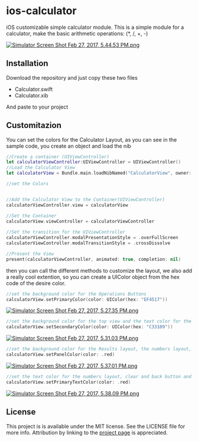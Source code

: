 # ios-calculator
iOS customizable simple calculator module.
This is a simple module for a calculator, make the basic arithmetic operations: (*, /, +, -)

[![Simulator Screen Shot Feb 27, 2017, 5.44.53 PM.png](https://s10.postimg.org/d34o66rjd/Simulator_Screen_Shot_Feb_27_2017_5_44_53_PM.png)](https://postimg.org/image/qwt0v8k4l/)

## Installation
Download the repository and just copy these two files

* Calculator.swift
* Calculator.xib

And paste to your project

## Customitazion

You can set the colors for the Calculator Layout, as you can see in the sample code, you create an object and load the nib

```swift
//Create a container (UIViewController)
let calculatorViewController:UIViewController = UIViewController()
//Load the Calculator View
let calculatorView = Bundle.main.loadNibNamed("CalculatorView", owner: nil, options: nil)?[0] as! CalculatorView

//set the Colors


//Add the Calculator View to the Container(UIViewController)
calculatorViewController.view = calculatorView

//Set the Container
calculatorView.viewController = calculatorViewController
        
//Set the transition for the UIViewController
calculatorViewController.modalPresentationStyle = .overFullScreen
calculatorViewController.modalTransitionStyle = .crossDissolve

//Present the View
present(calculatorViewController, animated: true, completion: nil)
```

then you can call the different methods to customize the layout, we also add a really cool extention, so you can create a UIColor object from the hex code of the desire color.

```swift
//set the background color for the Operations Buttons  
calculatorView.setPrimaryColor(color: UIColor(hex: "EF4517"))
```

[![Simulator Screen Shot Feb 27, 2017, 5.27.35 PM.png](https://s27.postimg.org/e16zizz5v/Simulator_Screen_Shot_Feb_27_2017_5_27_35_PM.png)](https://postimg.org/image/a4tnn0e67/)

```swift
//set the background color for the top view and the text color for the ok button 
calculatorView.setSecondaryColor(color: UIColor(hex: "C33109"))
```

[![Simulator Screen Shot Feb 27, 2017, 5.31.03 PM.png](https://s1.postimg.org/lm8d0zgi7/Simulator_Screen_Shot_Feb_27_2017_5_31_03_PM.png)](https://postimg.org/image/5b894o40b/)

```swift
//set the background color for the Results layout, the numbers layout, the text color for the operation buttons, and the close button
calculatorView.setPanelColor(color: .red)
```

[![Simulator Screen Shot Feb 27, 2017, 5.37.01 PM.png](https://s8.postimg.org/4r55cyrbp/Simulator_Screen_Shot_Feb_27_2017_5_37_01_PM.png)](https://postimg.org/image/cwn7b4fkh/)

```swift
//set the text color for the numbers layout, clear and back button and history label
calculatorView.setPrimaryTextColor(color: .red)
```

[![Simulator Screen Shot Feb 27, 2017, 5.38.09 PM.png](https://s1.postimg.org/c9265assf/Simulator_Screen_Shot_Feb_27_2017_5_38_09_PM.png)](https://postimg.org/image/ah97ae9ff/)


## License

This project is is available under the MIT license. See the LICENSE file for more info. Attribution by linking to the [project page](https://github.com/RomeRock/ios-calculator) is appreciated.


